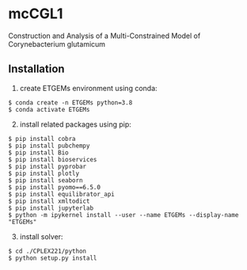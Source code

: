 # mcCGL1
Construction and Analysis of a Multi-Constrained Model of Corynebacterium glutamicum

## Installation

1. create ETGEMs environment using conda:
```shell
$ conda create -n ETGEMs python=3.8   
$ conda activate ETGEMs 
```

2. install related packages using pip:
```shell 
$ pip install cobra  
$ pip install pubchempy  
$ pip install Bio
$ pip install bioservices
$ pip install pyprobar   
$ pip install plotly   
$ pip install seaborn
$ pip install pyomo==6.5.0
$ pip install equilibrator_api
$ pip install xmltodict
$ pip install jupyterlab   
$ python -m ipykernel install --user --name ETGEMs --display-name "ETGEMs"   
```

3. install solver:
```shell 
$ cd ./CPLEX221/python  
$ python setup.py install
```
